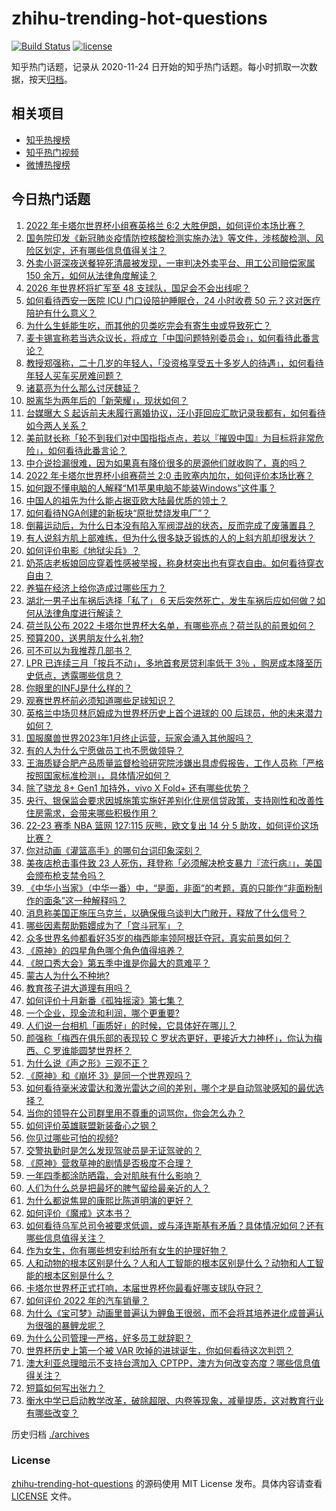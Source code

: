 # zhihu-trending-hot-questions

[![Build Status](https://github.com/justjavac/zhihu-trending-hot-questions/workflows/ci/badge.svg?branch=master)](https://github.com/justjavac/zhihu-trending-hot-questions/actions)
[![license](https://img.shields.io/github/license/justjavac/zhihu-trending-hot-questions)](https://github.com/justjavac/zhihu-trending-hot-questions/blob/master/LICENSE)

知乎热门话题，记录从 2020-11-24 日开始的知乎热门话题。每小时抓取一次数据，按天[归档](./archives)。

## 相关项目

- [知乎热搜榜](https://github.com/justjavac/zhihu-trending-top-search)
- [知乎热门视频](https://github.com/justjavac/zhihu-trending-hot-video)
- [微博热搜榜](https://github.com/justjavac/weibo-trending-hot-search)

## 今日热门话题

<!-- BEGIN -->
<!-- 最后更新时间 Tue Nov 22 2022 05:18:26 GMT+0800 (China Standard Time) -->

1. [2022 年卡塔尔世界杯小组赛英格兰 6:2 大胜伊朗，如何评价本场比赛？](https://www.zhihu.com/question/568020489)
1. [国务院印发《新冠肺炎疫情防控核酸检测实施办法》等文件，涉核酸检测、风险区划定，还有哪些信息值得关注？](https://www.zhihu.com/question/567969924)
1. [外卖小哥深夜送餐猝死清晨被发现，一审判决外卖平台、用工公司赔偿家属 150 余万，如何从法律角度解读？](https://www.zhihu.com/question/567954253)
1. [2026 年世界杯将扩军至 48 支球队，国足会不会出线呢？](https://www.zhihu.com/question/567994926)
1. [如何看待西安一医院 ICU 门口设陪护睡眠仓，24 小时收费 50 元？这对医疗陪护有什么意义？](https://www.zhihu.com/question/567771577)
1. [为什么生蚝能生吃，而其他的贝类吃完会有寄生虫或导致死亡？](https://www.zhihu.com/question/30932704)
1. [麦卡锡宣称若当选众议长，将成立「中国问题特别委员会」，如何看待此番言论？](https://www.zhihu.com/question/567979572)
1. [教授郑强称，二十几岁的年轻人，「没资格享受五十多岁人的待遇」，如何看待年轻人买车买房难问题？](https://www.zhihu.com/question/567972007)
1. [诸葛亮为什么那么讨厌魏延？](https://www.zhihu.com/question/559564580)
1. [脱离华为两年后的「新荣耀」，现状如何？](https://www.zhihu.com/question/567997799)
1. [台媒曝大 S 起诉前夫未履行离婚协议，汪小菲回应汇款记录我都有，如何看待如今两人关系？](https://www.zhihu.com/question/567971316)
1. [美前财长称「轮不到我们对中国指指点点，若以『摧毁中国』为目标将非常危险」，如何看待此番言论？](https://www.zhihu.com/question/567951291)
1. [中介说捡漏很难，因为如果真有降价很多的房源他们就收购了，真的吗？](https://www.zhihu.com/question/547108754)
1. [2022 年卡塔尔世界杯小组赛荷兰 2:0 击败塞内加尔，如何评价本场比赛？](https://www.zhihu.com/question/568031632)
1. [如何跟不懂电脑的人解释“M1苹果电脑不能装Windows”这件事？](https://www.zhihu.com/question/555492947)
1. [中国人的祖先为什么能占据亚欧大陆最优质的领土？](https://www.zhihu.com/question/499124196)
1. [如何看待NGA创建的新板块“原批焚烧发电厂”？](https://www.zhihu.com/question/567991320)
1. [倒幕运动后，为什么日本没有陷入军阀混战的状态，反而完成了废藩置县？](https://www.zhihu.com/question/567947375)
1. [有人说斜方肌上部难练，但为什么很多缺乏锻炼的人的上斜方肌却很发达？](https://www.zhihu.com/question/567860781)
1. [如何评价电影《地狱尖兵》？](https://www.zhihu.com/question/558898977)
1. [奶茶店老板娘回应穿着性感被举报，称身材突出也有穿衣自由。如何看待穿衣自由？](https://www.zhihu.com/question/567983742)
1. [养猫在经济上给你造成过哪些压力？](https://www.zhihu.com/question/565901995)
1. [湖北一男子出车祸后选择「私了」 6 天后突然死亡，发生车祸后应如何做？如何从法律角度进行解读？](https://www.zhihu.com/question/567794558)
1. [荷兰队公布 2022 卡塔尔世界杯大名单，有哪些亮点？荷兰队的前景如何？](https://www.zhihu.com/question/492531655)
1. [预算200，送男朋友什么礼物?](https://www.zhihu.com/question/557610446)
1. [可不可以为我推荐几部书？](https://www.zhihu.com/question/561368770)
1. [LPR 已连续三月「按兵不动」，多地首套房贷利率低于 3％ ，购房成本降至历史低点，透露哪些信息？](https://www.zhihu.com/question/567953632)
1. [你眼里的INFJ是什么样的？](https://www.zhihu.com/question/536863929)
1. [观赛世界杯前必须知道哪些足球知识？](https://www.zhihu.com/question/551706969)
1. [英格兰中场贝林厄姆成为世界杯历史上首个进球的 00 后球员，他的未来潜力如何？](https://www.zhihu.com/question/568024775)
1. [国服魔兽世界2023年1月终止运营，玩家会涌入其他服吗？](https://www.zhihu.com/question/567292681)
1. [有的人为什么宁愿做员工也不愿做领导？](https://www.zhihu.com/question/550051903)
1. [王海质疑合肥产品质量监督检验研究院涉嫌出具虚假报告，工作人员称「严格按照国家标准检测」，具体情况如何？](https://www.zhihu.com/question/567961228)
1. [除了骁龙 8+ Gen1 加持外，vivo X Fold+ 还有哪些优势？](https://www.zhihu.com/question/558357423)
1. [央行、银保监会要求因城施策实施好差别化住房信贷政策，支持刚性和改善性住房需求，会带来哪些积极作用？](https://www.zhihu.com/question/567978349)
1. [22-23 赛季 NBA 篮网 127:115 灰熊，欧文复出 14 分 5 助攻，如何评价这场比赛？](https://www.zhihu.com/question/567935480)
1. [你对动画《灌篮高手》的哪句台词印象深刻？](https://www.zhihu.com/question/426675800)
1. [美夜店枪击事件致 23 人死伤，拜登称「必须解决枪支暴力『流行病』」，美国会颁布枪支禁令吗？](https://www.zhihu.com/question/567943466)
1. [《中华小当家》（中华一番）中，“是面，非面”的考题，真的只能作“非面粉制作的面条”这一种解释吗？](https://www.zhihu.com/question/318617161)
1. [消息称美国正施压乌克兰，以确保俄乌谈判大门敞开，释放了什么信号？](https://www.zhihu.com/question/568003721)
1. [哪些因素帮助甄嬛成为了「宫斗冠军」？](https://www.zhihu.com/question/566861284)
1. [众多世界名帅都看好35岁的梅西能率领阿根廷夺冠，真实前景如何？](https://www.zhihu.com/question/567967183)
1. [《原神》的四星角色哪个角色值得培养？](https://www.zhihu.com/question/528956901)
1. [《脱口秀大会》第五季中谁是你最大的意难平？](https://www.zhihu.com/question/567052391)
1. [蒙古人为什么不种地?](https://www.zhihu.com/question/567378799)
1. [教育孩子讲大道理有用吗？](https://www.zhihu.com/question/567608014)
1. [如何评价十月新番《孤独摇滚》第七集？](https://www.zhihu.com/question/567679731)
1. [一个企业，现金流和利润，哪个更重要?](https://www.zhihu.com/question/564053634)
1. [人们说一台相机「画质好」的时候，它具体好在哪儿？](https://www.zhihu.com/question/567627380)
1. [颜强称「梅西在俱乐部的表现较 C 罗状态更好，更接近大力神杯」，你认为梅西、C 罗谁能圆梦世界杯？](https://www.zhihu.com/question/567946546)
1. [为什么说《声之形》三观不正？](https://www.zhihu.com/question/65108554)
1. [《原神》和《崩坏 3》是同一个世界观吗？](https://www.zhihu.com/question/452638952)
1. [如何看待毫米波雷达和激光雷达之间的差别，哪个才是自动驾驶感知的最优选择？](https://www.zhihu.com/question/567807965)
1. [当你的领导在公司群里用不尊重的词骂你，你会怎么办？](https://www.zhihu.com/question/558520989)
1. [如何评价英雄联盟新装备心之钢？](https://www.zhihu.com/question/567241366)
1. [你见过哪些可怕的视频?](https://www.zhihu.com/question/351620513)
1. [交警执勤时是怎么发现驾驶员是无证驾驶的？](https://www.zhihu.com/question/64670725)
1. [《原神》营救草神的剧情是否极度不合理？](https://www.zhihu.com/question/567105345)
1. [一年四季都涂防晒霜，会对肌肤有什么影响？](https://www.zhihu.com/question/564953175)
1. [人们为什么总是把最坏的脾气留给最亲近的人？](https://www.zhihu.com/question/564290358)
1. [为什么都说焦晃的康熙比陈道明演的更好？](https://www.zhihu.com/question/310271687)
1. [如何评价《魔戒》这本书？](https://www.zhihu.com/question/566908906)
1. [如何看待乌军总司令被要求低调，或与泽连斯基有矛盾？具体情况如何？还有哪些信息值得关注？](https://www.zhihu.com/question/567947519)
1. [作为女生，你有哪些想安利给所有女生的护理好物？](https://www.zhihu.com/question/564652353)
1. [人和动物的根本区别是什么？人和人工智能的根本区别是什么？动物和人工智能的根本区别是什么？](https://www.zhihu.com/question/567825084)
1. [卡塔尔世界杯正式打响，本届世界杯你最看好哪支球队夺冠？](https://www.zhihu.com/question/567429229)
1. [如何评价 2022 年的汽车销量？](https://www.zhihu.com/question/563734259)
1. [为什么《宝可梦》动画里普遍认为鲤鱼王很弱，而不会将其培养进化成普遍认为很强的暴鲤龙呢？](https://www.zhihu.com/question/566890419)
1. [为什么公司管理一严格，好多员工就辞职？](https://www.zhihu.com/question/563746684)
1. [世界杯历史上第一个被 VAR 吹掉的进球诞生，你如何看待这次判罚？](https://www.zhihu.com/question/567846742)
1. [澳大利亚总理暗示不支持台湾加入 CPTPP，澳方为何改变态度？哪些信息值得关注？](https://www.zhihu.com/question/567465516)
1. [短篇如何写出张力？](https://www.zhihu.com/question/488149966)
1. [衡水中学已启动教学改革，破除超限、内卷等现象，减量提质，这对教育行业有哪些改变？](https://www.zhihu.com/question/567618239)

<!-- END -->

历史归档 [./archives](./archives)

### License

[zhihu-trending-hot-questions](https://github.com/justjavac/zhihu-trending-hot-questions)
的源码使用 MIT License 发布。具体内容请查看 [LICENSE](./LICENSE) 文件。
